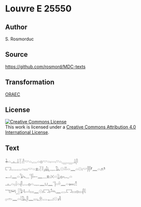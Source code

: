 # Louvre E 25550

## Author

S. Rosmorduc

## Source

https://github.com/rosmord/MDC-texts

## Transformation

[ORAEC](https://oraec.github.io/)

## License

<a rel="license" href="http://creativecommons.org/licenses/by/4.0/"><img alt="Creative Commons License" style="border-width:0" src="https://i.creativecommons.org/l/by/4.0/88x31.png" /></a><br />This work is licensed under a <a rel="license" href="http://creativecommons.org/licenses/by/4.0/">Creative Commons Attribution 4.0 International License</a>.

## Text

𓇓𓏏𓊵𓏙𓇅𓁐𓎟𓏏𓐛𓏏𓊖𓎟𓏏𓇯𓎺𓏏𓇾𓇾𓏙𓋴<br>
𓉐𓂋𓂋𓏏𓏥𓎟𓏏𓁷𓏤𓇅𓎛𓊲𓊃𓅓𓇳𓌨𓏏𓈖𓏏𓇳𓏤𓎟𓋴𓋴⸢𓈖𓏏𓂉⸣<br>
𓂝𓈖𓏏𓅂𓈒𓈒𓈒𓊹𓌢𓍿𓈖𓈒𓈒𓈒𓁷𓏤𓏴𓏏𓊮𓐍𓆑𓏏<br>
𓊵𓏏𓊪𓍛𓏏𓏤𓋴𓐛𓐍𓏏𓊃𓈖𓂓𓈖𓊹𓏏𓏐𓈖𓏏𓍃𓀭<br>
𓄓𓋞𓃀𓅱𓂡𓏥𓈖𓇳𓏤𓉐𓏤𓃢𓈖𓂋𓉐𓏥𓊖𓏥𓋴𓇋<br>
𓊪𓏛𓈖𓏏𓇋𓅓𓋴𓈖𓏥𓄂𓂋𓂝𓇳𓀻<br>
